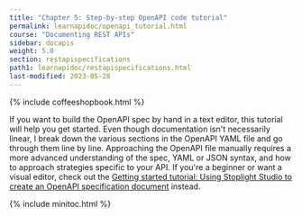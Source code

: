 ```yaml
---
title: "Chapter 5: Step-by-step OpenAPI code tutorial"
permalink: learnapidoc/openapi_tutorial.html
course: "Documenting REST APIs"
sidebar: docapis
weight: 5.0
section: restapispecifications
path1: learnapidoc/restapispecifications.html
last-modified: 2023-05-28
---
```


{% include coffeeshopbook.html %}

If you want to build the OpenAPI spec by hand in a text editor, this tutorial will help you get started. Even though documentation isn't necessarily linear, I break down the various sections in the OpenAPI YAML file and go through them line by line. Approaching the OpenAPI file manually requires a more advanced understanding of the spec, YAML or JSON syntax, and how to approach strategies specific to your API. If you're a beginner or want a visual editor, check out the [Getting started tutorial: Using Stoplight Studio to create an OpenAPI specification document](pubapis_openapis_quickstart_stoplight.html) instead.



{% include minitoc.html %}
